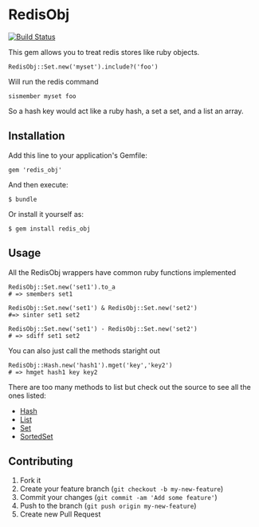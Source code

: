 # RedisObj

[![Build Status](https://travis-ci.org/tal/redis_obj.png)](https://travis-ci.org/tal/redis_obj)

This gem allows you to treat redis stores like ruby objects.

    RedisObj::Set.new('myset').include?('foo')

Will run the redis command

    sismember myset foo

So a hash key would act like a ruby hash, a set a set, and a list an array.

## Installation

Add this line to your application's Gemfile:

    gem 'redis_obj'

And then execute:

    $ bundle

Or install it yourself as:

    $ gem install redis_obj

## Usage

All the RedisObj wrappers have common ruby functions implemented

    RedisObj::Set.new('set1').to_a
    # => smembers set1

    RedisObj::Set.new('set1') & RedisObj::Set.new('set2')
    #=> sinter set1 set2

    RedisObj::Set.new('set1') - RedisObj::Set.new('set2')
    # => sdiff set1 set2

You can also just call the methods staright out

    RedisObj::Hash.new('hash1').mget('key','key2')
    # => hmget hash1 key key2

There are too many methods to list but check out the source to see all the ones listed:

* [Hash](https://github.com/tal/redis_obj/blob/master/lib/redis_obj/hash.rb)
* [List](https://github.com/tal/redis_obj/blob/master/lib/redis_obj/list.rb)
* [Set](https://github.com/tal/redis_obj/blob/master/lib/redis_obj/set.rb)
* [SortedSet](https://github.com/tal/redis_obj/blob/master/lib/redis_obj/sorted_set.rb)

## Contributing

1. Fork it
2. Create your feature branch (`git checkout -b my-new-feature`)
3. Commit your changes (`git commit -am 'Add some feature'`)
4. Push to the branch (`git push origin my-new-feature`)
5. Create new Pull Request
